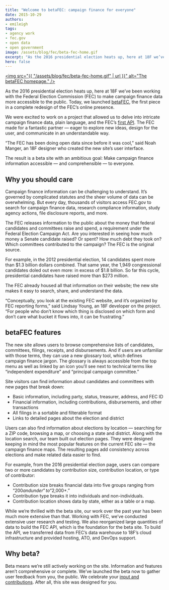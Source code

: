 ```yaml
---
title: "Welcome to betaFEC: campaign finance for everyone"
date: 2015-10-29
authors:
- emileigh
tags:
- agency work
- fec.gov
- open data
- open government
image: /assets/blog/fec/beta-fec-home.gif
excerpt: "As the 2016 presidential election heats up, here at 18F we’ve been working with the Federal Election Commission (FEC) to make campaign finance data more accessible to the public. Today, we launched betaFEC, the first piece in a complete redesign of the FEC’s online presence. We were excited to work on a project that allowed us to delve into intricate campaign finance data, plain language, and the FEC’s first API."
hero: false
---
```


[<img src="{{ "/assets/blog/fec/beta-fec-home.gif" | url }}" alt="The betaFEC homepage." />](https://beta.fec.gov)

As the 2016 presidential election heats up, here at 18F we’ve been working with the Federal Election Commission (FEC) to make campaign finance data more accessible to the public. Today, we launched [betaFEC](http://beta.fec.gov), the first piece in a complete redesign of the FEC’s online presence.

We were excited to work on a project that allowed us to delve into intricate campaign finance data, plain language, and the FEC’s [first API](https://18f.gsa.gov/2015/07/08/openfec-api/). The FEC made for a fantastic partner — eager to explore new ideas, design for the user, and communicate in an understandable way.

“The FEC has been doing open data since before it was cool,” said Noah Manger, an 18F designer who created the new site’s user interface.

The result is a beta site with an ambitious goal: Make campaign finance information accessible — and comprehensible — to everyone.

## Why you should care

Campaign finance information can be challenging to understand. It’s governed by complicated statutes and the sheer volume of data can be overwhelming. But every day, thousands of visitors access FEC.gov to search for campaign finance data, research compliance information, study agency actions, file disclosure reports, and more.

The FEC releases information to the public about the money that federal candidates and committees raise and spend, a requirement under the Federal Election Campaign Act. Are you interested in seeing how much money a Senate candidate raised? Or spent? How much debt they took on? Which committees contributed to the campaign? The FEC is the original source.

For example, in the 2012 presidential election, 14 candidates spent more than $1.3 billion dollars combined. That same year, the 1,949 congressional candidates doled out even more: in excess of $1.8 billion. So far this cycle, presidential candidates have raised more than $273 million.

The FEC already housed all that information on their website; the new site makes it easy to search, share, and understand the data.

“Conceptually, you look at the existing FEC website, and it’s organized by FEC reporting forms,” said Lindsay Young, an 18F developer on the project. “For people who don’t know which thing is disclosed on which form and don’t care what bucket it flows into, it can be frustrating.”

## betaFEC features

The new site allows users to browse comprehensive lists of candidates, committees, filings, receipts, and disbursements. And if users are unfamiliar with those terms, they can use a new glossary tool, which defines campaign finance jargon. The glossary is always accessible from the top menu as well as linked by an icon you’ll see next to technical terms like “independent expenditure” and “principal campaign committee.”

Site visitors can find information about candidates and committees with new pages that break down:

-   Basic information, including party, status, treasurer, address, and FEC ID
-   Financial information, including contributions, disbursements, and other transactions
-   All filings in a sortable and filterable format
-   Links to detailed pages about the election and district

Users can also find information about elections by location — searching for a ZIP code, browsing a map, or choosing a state and district. Along with the location search, our team built out election pages. They were designed keeping in mind the most popular features on the current FEC site — the campaign finance maps. The resulting pages add consistency across elections and make related data easier to find.

For example, from the 2016 presidential election page, users can compare two or more candidates by contribution size, contribution location, or type of contributor:

-   Contribution size breaks financial data into five groups ranging from “$200 and under” to “$2,000+.”
-   Contribution type breaks it into individuals and non-individuals.
-   Contribution location shows data by state, either as a table or a map.

While we’re thrilled with the beta site, our work over the past year has been much more extensive than that. Working with FEC, we’ve conducted extensive user research and testing. We also reorganized large quantities of data to build the FEC API, which is the foundation for the beta site. To build the API, we transferred data from FEC’s data warehouse to 18F’s cloud infrastructure and provided hosting, ATO, and DevOps support.

## Why beta?

Beta means we’re still actively working on the site. Information and features aren’t comprehensive or complete. We’ve launched the beta now to gather user feedback from you, the public. We celebrate your [input and contributions](https://github.com/18F/FEC). After all, this site was designed for you.

